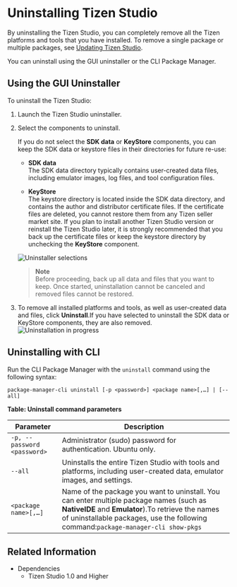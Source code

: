 # Uninstalling Tizen Studio

By uninstalling the Tizen Studio, you can completely remove all the Tizen platforms and tools that you have installed. To remove a single package or multiple packages, see [Updating Tizen Studio](updating-sdk.md).

You can uninstall using the GUI uninstaller or the CLI Package Manager.

## Using the GUI Uninstaller

To uninstall the Tizen Studio:

1. Launch the Tizen Studio uninstaller.

2. Select the components to uninstall.

   If you do not select the **SDK data** or **KeyStore** components, you can keep the SDK data or keystore files in their directories for future re-use:

   - **SDK data**  
   The SDK data directory typically contains user-created data files, including emulator images, log files, and tool configuration files.

   - **KeyStore**  
   The keystore directory is located inside the SDK data directory, and contains the author and distributor certificate files. If the certificate files are deleted, you cannot restore them from any Tizen seller market site. If you plan to install another Tizen Studio version or reinstall the Tizen Studio later, it is strongly recommended that you back up the certificate files or keep the keystore directory by unchecking the **KeyStore** component.

   ![Uninstaller selections](./media/uninstall_sdk_selection.png)

   > **Note**  
   > Before proceeding, back up all data and files that you want to keep. Once started, uninstallation cannot be canceled and removed files cannot be restored.

3. To remove all installed platforms and tools, as well as user-created data and files, click **Uninstall**.If you have selected to uninstall the SDK data or KeyStore components, they are also removed.  
![Uninstallation in progress](./media/uninstall_sdk_progress.png)

## Uninstalling with CLI

Run the CLI Package Manager with the `uninstall` command using the following syntax:

```
package-manager-cli uninstall [-p <password>] <package name>[,…] | [--all]
```

**Table: Uninstall command parameters**

| Parameter                   | Description                              |
|---------------------------|----------------------------------------|
| `-p, --password <password>` | Administrator (sudo) password for authentication. Ubuntu only. |
| `--all`                     | Uninstalls the entire Tizen Studio with tools and platforms, including user-created data, emulator images, and settings. |
| `<package name>[,…]`        | Name of the package you want to uninstall. You can enter multiple package names (such as **NativeIDE** and **Emulator**).To retrieve the names of uninstallable packages, use the following command:`package-manager-cli show-pkgs` |

## Related Information
* Dependencies
  - Tizen Studio 1.0 and Higher
